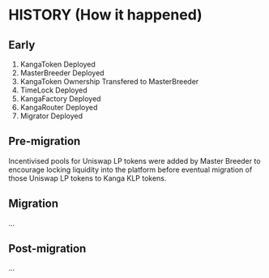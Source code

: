# HISTORY (How it happened)

## Early

1. KangaToken Deployed
2. MasterBreeder Deployed
3. KangaToken Ownership Transfered to MasterBreeder
4. TimeLock Deployed
5. KangaFactory Deployed
6. KangaRouter Deployed
7. Migrator Deployed

## Pre-migration

Incentivised pools for Uniswap LP tokens were added by Master Breeder to encourage locking liquidity into the platform before eventual migration of those Uniswap LP tokens to Kanga KLP tokens.

## Migration

...

## Post-migration

...
